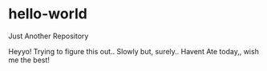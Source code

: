 # hello-world
Just Another Repository

Heyyo!
Trying to figure this out.. Slowly but, surely..
Havent Ate today,, wish me the best!
